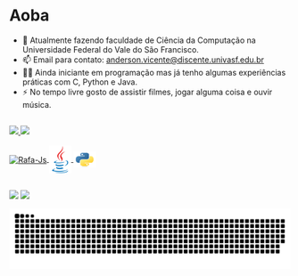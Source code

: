# Aoba

- 🌱 Atualmente fazendo faculdade de Ciência da Computação na Universidade Federal do Vale do São Francisco.
- 📫 Email para contato: anderson.vicente@discente.univasf.edu.br
- 👨‍💻 Ainda iniciante em programação mas já tenho algumas experiências práticas com C, Python e Java.
- ⚡ No tempo livre gosto de assistir filmes, jogar alguma coisa e ouvir música.
##
 <div>
  <a href="https://github.com/4ndersu">
  <img height="180em" src="https://github-readme-stats.vercel.app/api?username=4ndersu&show_icons=true&theme=merko&include_all_commits=true&count_private=true"/>
    <img height="180em" src="https://github-readme-stats.vercel.app/api/top-langs/?username=4ndersu&layout=compact&langs_count=7&theme=merko"/>
<div style="display: inline_block"><br>
  <img align="center" alt="Rafa-Js" height="30" width="40" src="https://devicon-website.vercel.app/api/c/original.svg">
  <img align="center" alt="Rafa-Js" height="50" width="40" src="https://github.com/devicons/devicon/blob/master/icons/java/java-original.svg">
  <img align="center" alt="Rafa-Js" height="30" width="40" src="https://github.com/devicons/devicon/blob/master/icons/python/python-original.svg">

  ##
 <a href="https://www.instagram.com/andersu_joestar" target="_blank"><img src="https://img.shields.io/badge/Instagram-E4405F?style=for-the-badge&logo=instagram&logoColor=white" target="_blank"></a> 
   <a href = "mailto:anderson.vicente@discente.univasf.edu.br"><img src="https://img.shields.io/badge/-Gmail-%23333?style=for-the-badge&logo=gmail&logoColor=blue" target="_blank"></a>

<picture align="center">
  <source media="(prefers-color-scheme: dark)" srcset="https://raw.githubusercontent.com/mari4souza/mari4souza/output/github-contribution-grid-snake-dark.svg">
  <source media="(prefers-color-scheme: light)" srcset="https://raw.githubusercontent.com/mari4souza/mari4souza/output/github-contribution-grid-snake-dark.svg">
  <img align="center" alt="github contribution grid snake animation" src="https://raw.githubusercontent.com/mari4souza/mari4souza/output/github-contribution-grid-snake.svg">
</picture>
